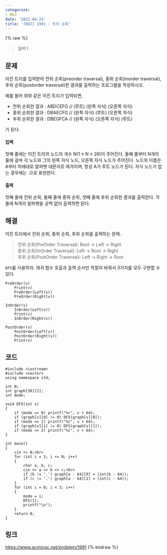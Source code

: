```yaml
---
categories:
- BOJ
date: '2022-04-29'
title: '[BOJ] 1991 - 트리 순회'
---
```


{% raw %}
> 실버 I<br>

## 문제
이진 트리를 입력받아 전위 순회(preorder traversal), 중위 순회(inorder traversal), 후위 순회(postorder traversal)한 결과를 출력하는 프로그램을 작성하시오.

예를 들어 위와 같은 이진 트리가 입력되면,

-   전위 순회한 결과 : ABDCEFG // (루트) (왼쪽 자식) (오른쪽 자식)
-   중위 순회한 결과 : DBAECFG // (왼쪽 자식) (루트) (오른쪽 자식)
-   후위 순회한 결과 : DBEGFCA // (왼쪽 자식) (오른쪽 자식) (루트)

가 된다.

#### 입력
첫째 줄에는 이진 트리의 노드의 개수 N(1 ≤ N ≤ 26)이 주어진다. 둘째 줄부터 N개의 줄에 걸쳐 각 노드와 그의 왼쪽 자식 노드, 오른쪽 자식 노드가 주어진다. 노드의 이름은 A부터 차례대로 알파벳 대문자로 매겨지며, 항상 A가 루트 노드가 된다. 자식 노드가 없는 경우에는 .으로 표현한다.

#### 출력
첫째 줄에 전위 순회, 둘째 줄에 중위 순회, 셋째 줄에 후위 순회한 결과를 출력한다. 각 줄에 N개의 알파벳을 공백 없이 출력하면 된다.

## 해결
이진 트리에서 전위 순회, 중위 순회, 후위 순회를 출력하는 문제.
> 전위 순회(PreOrder Traversal): Root → Left → Right<br>
> 중위 순회(InOrder Traversal): Left → Root → Right<br>
> 후위 순회(PostOrder Traversal): Left → Right → Root<br>

`DFS`를 사용하자. 재귀 함수 호출과 출력 순서만 적절히 바꿔서 3가지를 모두 구현할 수 있다.
```
PreOrder(v)
	Print(v)
	PreOrder(Left(v))
	PreOrder(Right(v))

InOrder(v)
	InOrder(Left(v))
	Print(v)
	InOrder(Right(v))

PostOrder(v)
	PostOrder(Left(v))
	PostOrder(Right(v))
	Print(v)
```

## 코드
```
#include <iostream>
#include <vector>
using namespace std;

int N;
int graph[30][2];
int mode;

void DFS(int v)
{
	if (mode == 0) printf("%c", v + 64);
	if (graph[v][0] != 0) DFS(graph[v][0]);
	if (mode == 1) printf("%c", v + 64);
	if (graph[v][1] != 0) DFS(graph[v][1]);
	if (mode == 2) printf("%c", v + 64);
}

int main()
{
	cin >> N;<br>
	for (int i = 1; i <= N; i++)
	{
		char a, b, c;
		cin >> a >> b >> c;<br>
		if (b != '.') graph[a - 64][0] = (int(b - 64));
		if (c != '.') graph[a - 64][1] = (int(c - 64));
	}
	for (int i = 0; i < 3; i++)
	{
		mode = i;
		DFS(1);
		printf("\n");
	}
	return 0;
}
```

## 링크
https://www.acmicpc.net/problem/1991
{% endraw %}